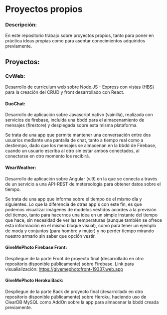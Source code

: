 # Proyectos propios

### Descripción:
En este repositorio trabajo sobre proyectos propios, tanto para poner en práctica ideas propias como para asentar conocimientos adquiridos previamente.

## Proyectos:

### CvWeb:
Desarrollo de currículum web sobre Node.JS - Express con vistas (HBS) para la creación del CRUD y front desarrollado con React.

#### DuoChat:
Desarrollo de aplicación sobre Javascript nativo (vainilla), realizada con servicios de firebase, incluida una bbdd para el almacenamiento de mensajes (firestore) y desplegada
sobre esta misma plataforma.

Se trata de una app que permite mantener una conversación entre dos usuarios mediante una pantalla de chat, tanto a tiempo real como a destiempo, dado que los mensajes 
se almacenan en la bbdd de Firebase, cuando un usuario escriba al otro sin estar ambos conectados, al conectarse en otro momento los recibirá.

#### WearWeather:
Desarrollo de aplicación sobre Angular (v.9) en la que se conecta a través de un servicio a una API-REST de metereología para obtener datos sobre el tiempo.

Se trata de una app que informa sobre el tiempo de el mismo día y siguientes. Lo que la diferencia de otras app´s con este fin, es que podemos visualizar imágenes de modelos 
vestidos acordes a la previsión del tiempo, tanto para hacernos una idea en un simple instante del tiempo que hace, sin necesidad de ver las temperaturas (aunque también se ofrece
esta información en el mismo bloque visual), como para tener un ejemplo de moda y conjuntos (para hombre y mujer) y no perder tiempo mirando nuestro armario sin saber que opción vestir.

#### GiveMePhoto Firebase Front:
Despliegue de la parte Front de proyecto final (desarrollado en otro repositorio disponible públicamente) sobre Firebase.
Link para visualialización: https://givemephotofront-19337.web.app

#### GiveMePhoto Heroku Back:
Despliegue de la parte Back de proyecto final (desarrollado en otro repositorio disponible públicamente) sobre Heroku, haciendo uso de ClearDB MySQL como AddOn sobre la app para almacenar la bbdd creada previamente.
